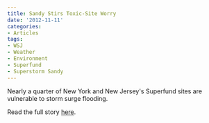 ```yaml
---
title: Sandy Stirs Toxic-Site Worry
date: '2012-11-11'
categories:
- Articles
tags:
- WSJ
- Weather
- Environment
- Superfund
- Superstorm Sandy
---
```


Nearly a quarter of New York and New Jersey's Superfund sites are vulnerable to
storm surge flooding.

Read the full story
[here](http://wsj.com/article/SB10001424127887324073504578109550624063018.html).
